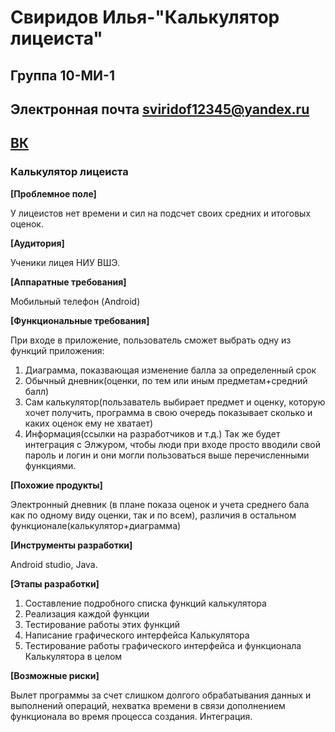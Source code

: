 # Свиридов Илья-"Калькулятор лицеиста"
## Группа 10-МИ-1
## Электронная почта sviridof12345@yandex.ru
## [ВК](https://vk.com/genjimainlol)

### Калькулятор лицеиста

**[Проблемное поле]**

У лицеистов нет времени и сил на подсчет своих средних и итоговых оценок.

**[Аудитория]**

Ученики лицея НИУ ВШЭ.

**[Аппаратные требования]**

Мобильный телефон (Android)

**[Функциональные требования]**

При входе в приложение, пользователь сможет выбрать одну из функций приложения:
1. Диаграмма, показвающая изменение балла за определенный срок
2. Обычный дневник(оценки, по тем или иным предметам+средний балл)
3. Сам калькулятор(пользаватель выбирает предмет и оценку, которую хочет получить, программа в свою очередь показывает сколько и каких оценок ему не хватает)
4. Информация(ссылки на разработчиков и т.д.)
Так же будет интеграция с Элжуром, чтобы люди при входе просто вводили свой пароль и логин и они могли пользоваться выше перечисленными функциями.

**[Похожие продукты]**

Электронный дневник (в плане показа оценок и учета среднего бала как по одному виду оценки, так и по всем), различия в остальном функционале(калькулятор+диаграмма)

**[Инструменты разработки]**

Android studio, Java.

**[Этапы разработки]**

1. Составление подробного списка функций калькулятора
2. Реализация каждой функции
3. Тестирование работы этих функций
4. Написание графического интерфейса Калькулятора
5. Тестирование работы графического интерфейса и функционала Калькулятора в целом

**[Возможные риски]**

Вылет программы за счет слишком долгого обрабатывания данных и выполнений операций, нехватка времени в связи дополнением функционала во время процесса создания. Интеграция.

